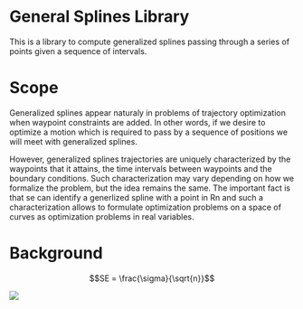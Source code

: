 # General Splines Library
This is a library to compute generalized splines passing through a series of points given a sequence of intervals.

# Scope
Generalized splines appear naturaly in problems of trajectory optimization when waypoint constraints are added.
In other words, if we desire to optimize a motion which is required to pass by a sequence of positions we will meet with generalized splines.

However, generalized splines trajectories are uniquely characterized by the waypoints that it attains, the time intervals between waypoints and the boundary conditions.
Such characterization may vary depending on how we formalize the problem, but the idea remains the same.
The important fact is that se can identify a generlized spline with a point in Rn and such a characterization allows to formulate optimization problems on a space of curves as optimization problems in real variables.

# Background
 ```math
 SE = \frac{\sigma}{\sqrt{n}}
 ```
<img src="https://render.githubusercontent.com/render/math?math=\Large \int_0^T \left\|\frac{\mathsf{d}\mathbf{q}}{\mathsf{d} t }\right\|^2 + \left\|\frac{\mathsf{d}^2\mathbf{q}}{\mathsf{d} t^2 }\right\| + \left\|\frac{\mathsf{d}^3\mathbf{q}}{\mathsf{d} t^3 }\right\| + \left\|\frac{\mathsf{d}^4\mathbf{q}}{\mathsf{d} t^4 }\right\| \mathsf{d} t">
